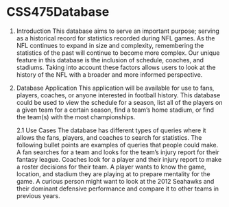 # CSS475Database

1. Introduction
This database aims to serve an important purpose; serving as a historical record for statistics recorded during NFL games. As the NFL
continues to expand in size and complexity, remembering the statistics of the past will continue to become more complex. Our unique feature
in this database is the inclusion of schedule, coaches, and stadiums. Taking into account these factors allows users to look at the history
of the NFL with a broader and more informed perspective.   

2. Database Application
This application will be available for use to fans, players, coaches, or anyone interested in football history. This database could be used
to view the schedule for a season, list all of the players on a given team for a certain season, find a team’s home stadium, or find the
team(s) with the most championships. 

    2.1 Use Cases
    The database has different types of queries where it allows the fans, players, and coaches to search for statistics. 
    The following bullet points are examples of queries that people could make.   
    A fan searches for a team and looks for the team’s injury report for their fantasy league. 
    Coaches look for a player and their injury report to make a roster decisions for their team.
    A player wants to know the game, location, and stadium they are playing at to prepare mentality for the game.
    A curious person might want to look at the 2012 Seahawks and their dominant defensive performance and compare it to other teams in
    previous years. 
